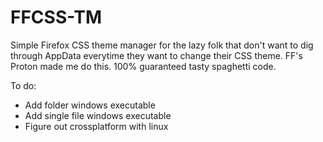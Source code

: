 # FFCSS-TM

Simple Firefox CSS theme manager for the lazy folk that don't want to dig through AppData everytime they want to change their CSS theme. 
FF's Proton made me do this. 100% guaranteed tasty spaghetti code.

To do:

- Add folder windows executable
- Add single file windows executable
- Figure out crossplatform with linux
